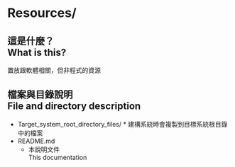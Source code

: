 # Resources/

## 這是什麼？<br />What is this?
置放跟軟體相關，但非程式的資源

## 檔案與目錄說明<br />File and directory description
* Target_system_root_directory_files/
		* 建構系統時會複製到目標系統根目錄中的檔案
* README.md
    * 本說明文件  
      This documentation
		